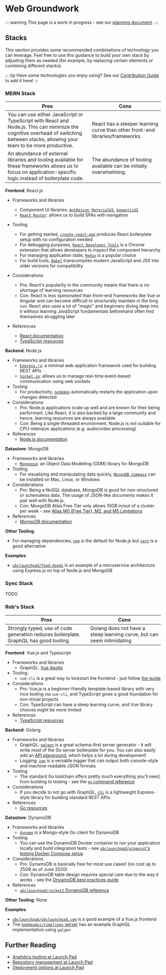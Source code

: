 # Web Groundwork

::: warning
This page is a work in progress - see our [planning document](https://docs.google.com/document/d/1ZyX8MtEF7v_ka6EvxtyrTnYZv_0YCwVAyygOQmzARYY/edit#).
:::

## Stacks

This section provides some recommended combinations of technology you can leverage. Feel free to use this guidance to build your own stack by adjusting them as needed (for example, by replacing certain elements or combining different stacks).

::: tip
Have some technologies you enjoy using? See our [Contribution Guide](/CONTRIBUTING.md) to add it here!
:::

<!--- Stack Template - use this to create a new stack section!

### My Stack

| Pros | Cons |
|------|------|
| TODO | TODO |

**Frontend**: TODO

- Frameworks and libraries
- Tooling
- Considerations
- References

**Backend**: TODO

- Frameworks and libraries
- Tooling
- Considerations
- References

**Datastore**: TODO

- Frameworks and libraries
- Tooling
- Considerations
- References

**Other Tooling**: TODO

**Examples**: TODO

--->

### MERN Stack

| Pros | Cons |
|------|------|
| You can use either JavaScript or TypeScript with React and Node.js. This can minimize the cognitive overhead of switching between stacks, allowing your team to be more productive. | React has a steeper learning curve than other front-end libraries/frameworks. |
An abundance of external libraries and tooling available for these frameworks allows us to focus on application-specific logic instead of boilerplate code. | The abundance of tooling available can be initially overwhelming. |

**Frontend**: React.js

- Frameworks and libraries
  - Component UI libraries: [`AntDesign`](https://ant.design/docs/react/introduce), [`MaterialUI`](https://material-ui.com/), [`SemanticUI`](https://semantic-ui.com/)
  - [`React Router`](https://github.com/ReactTraining/react-router): allows us to build SPAs with navigation
  
- Tooling
  - For getting started, [`create-react-app`](https://create-react-app.dev/) produces React boilerplate setup with no configuration needed
  - For debugging purposes, [`React Developer Tools`](https://chrome.google.com/webstore/detail/react-developer-tools/fmkadmapgofadopljbjfkapdkoienihi?hl=en#:~:text=React%20Developer%20Tools%20is%20a,%22%20and%20%22%E2%9A%9B%EF%B8%8F%20Profiler%22) is a Chrome extension that allows developers to inspect the component hierarchy
  - For managing application state, [`Redux`](https://redux.js.org/) is a popular choice
  - For build tools, [`Babel`](https://babeljs.io/docs/en/) transcompiles modern JavaScript and JSX into older versions for compatibility
- Considerations
  - Pro: React's popularity in the community means that there is no shortage of learning resources
  - Con: React is less opinionated than front-end frameworks like Vue or Angular and can become difficult to structurally maintain in the long run. React also uses a lot of "magic" and beginners diving deep into it without learning JavaScript fundamentals beforehand often find themselves struggling later

- References
  - [React documentation](https://reactjs.org/)
  - [TypeScript resources](/resources/languages.md#typescript)

**Backend**: Node.js

- Frameworks and libraries
  - [`Express.js`](https://expressjs.com/): a minimal web application framework used for building REST APIs
  - [`Socket.io`](https://socket.io/): allows us to manage real-time event-based communication using web sockets
- Tooling
  - For productivity, [`nodemon`](https://nodemon.io/) automatically restarts the application upon changes detected
- Considerations
  - Pro: Node.js applications scale up well and are known for their being performant. Like React, it is also backed by a large community and hence, learning resources are always available
  - Con: Being a single-threaded environment, Node.js is not suitable for CPU-intensive applications (e.g. audio/video processing)
- References
  - [Node.js documentation](https://nodejs.org/en/)

**Datastore**: MongoDB

- Frameworks and libraries
  - [`Mongoose`](https://mongoosejs.com/): an Object Data Modelling (ODM) library for MongoDB
- Tooling
  - For visualizing and manipulating data quickly, [`MongoDB Compass`](https://www.mongodb.com/products/compass) can be installed on Mac, Linux, or Windows
- Considerations
  - Pro: Being a NoSQL database, MongoDB is good for non-structured or schemaless data. The usage of JSON-like documents makes it pair well with Node.js.
  - Con: MongoDB Atlas Free Tier only allows 10GB in/out of a cluster per week - see [Atlas M0 (Free Tier), M2, and M5 Limitations](https://docs.atlas.mongodb.com/reference/free-shared-limitations/)
- References
  - [MongoDB documentation](https://docs.mongodb.com/)

**Other Tooling**:
  - For managing dependencies, [`npm`](https://www.npmjs.com/) is the default for Node.js but [`yarn`](https://yarnpkg.com/) is a good alternative

**Examples**:
- [`ubclaunchpad/food-doods`](https://github.com/ubclaunchpad/food-doods) is an example of a microservice architecture using Express.js on top of Node.js and MongoDB 

### Sync Stack

TODO

### Rob's Stack

| Pros | Cons |
|------|------|
| Strongly typed, use of code generation reduces boilerplate. GraphQL has good tooling. | Golang does not have a steep learning curve, but can seem intimidating |

**Frontend**: Vue.js and Typescript

- Frameworks and libraries
  - GraphQL: [Vue Apollo](https://apollo.vuejs.org/)
- Tooling
  - `vue-cli` is a great way to kickstart the frontend - just follow [the guide](https://vuejs.org/v2/guide/typescript.html#Project-Creation)
- Considerations
  - Pro: Vue.js is a beginner-friendly template-based library with very nice tooling via `vue-cli`, and TypeScript gives a good foundation for non-trivial projects
  - Con: TypeScript can have a steep learning curve, and Vue library choices might be more limited
- References
  - [TypeScript resources](/resources/languages.md#typescript)

**Backend**: Golang

- Frameworks and libraries
  - GraphQL: [`gqlgen`](https://github.com/99designs/gqlgen) is a great schema-first server generator - it will write most of the Go server boilerplate for you. You can also easily add an [API playground](https://pkg.go.dev/github.com/99designs/gqlgen@v0.11.3/graphql/playground?tab=doc), which helps a lot during development!
  - Logging: [`zap`](https://github.com/uber-go/zap) is a versatile logger that can output both console-style and machine-readable JSON formats
- Tooling
  - The standard Go toolchain offers pretty much everything you'll need, from building to testing - see the [`go` command reference](https://golang.org/cmd/go/)
- Considerations
  - If you decide to not go with GraphQL, [`chi`](https://github.com/go-chi/chi) is a lightweight Express-style library for building standard REST APIs.
- References
  - [Go resources](/resources/languages.md#go)

**Datastore**: DynamoDB

- Frameworks and libraries
  - [`dynamo`](https://github.com/guregu/dynamo) is a Mongo-style Go client for DynamoDB
- Tooling
  - You can use the DynamoDB Docker container to run your application locally and build integration tests - see [`ubclaunchpad/pinpoint`'s testing Docker Compose setup](https://sourcegraph.com/github.com/ubclaunchpad/pinpoint/-/blob/dev/testenv.yml)
- Considerations
  - Pro: DynamoDB is basically free for most use cases! (no cost up to 25GB as of June 2020)
  - Con: DynamoDB table design requires special care due to the way it works - see the [DnyamoDB best practices guide](https://docs.aws.amazon.com/amazondynamodb/latest/developerguide/best-practices.html)
- References
  - [`ubclaunchpad/rocket2` DynamoDB reference](https://rocket2.readthedocs.io/en/latest/docs/Database.html)

**Other Tooling**: None

**Examples**:

- [`ubclaunchpad/ubclaunchpad.com`](https://github.com/ubclaunchpad/ubclaunchpad.com) is a good example of a Vue.js frontend
- The [`bobheadxi/timelines` server](https://sourcegraph.com/github.com/bobheadxi/timelines@master/-/tree/server) has an example GraphQL implementation using `gqlgen`

## Further Reading

- [Analytics tooling at Launch Pad](/handbook/tools/analytics.md)
- [Repository management at Launch Pad](/handbook/project-management/repositories.md)
- [Deployment options at Launch Pad](/handbook/tools/deployment.md)

